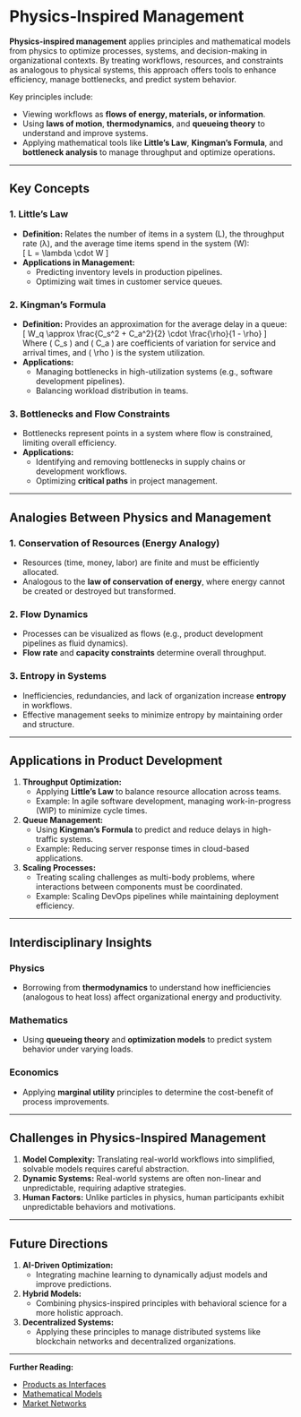 # Physics-Inspired Management

**Physics-inspired management** applies principles and mathematical models from physics to optimize processes, systems, and decision-making in organizational contexts. By treating workflows, resources, and constraints as analogous to physical systems, this approach offers tools to enhance efficiency, manage bottlenecks, and predict system behavior.

Key principles include:

* Viewing workflows as **flows of energy, materials, or information**.
* Using **laws of motion**, **thermodynamics**, and **queueing theory** to understand and improve systems.
* Applying mathematical tools like **Little’s Law**, **Kingman’s Formula**, and **bottleneck analysis** to manage throughput and optimize operations.

***

## Key Concepts

### 1. **Little’s Law**

* **Definition:** Relates the number of items in a system (L), the throughput rate (λ), and the average time items spend in the system (W):\
  \[ L = \lambda \cdot W ]
* **Applications in Management:**
  * Predicting inventory levels in production pipelines.
  * Optimizing wait times in customer service queues.

### 2. **Kingman’s Formula**

* **Definition:** Provides an approximation for the average delay in a queue:\
  \[ W\_q \approx \frac{C\_s^2 + C\_a^2}{2} \cdot \frac{\rho}{1 - \rho} ]\
  Where ( C\_s ) and ( C\_a ) are coefficients of variation for service and arrival times, and ( \rho ) is the system utilization.
* **Applications:**
  * Managing bottlenecks in high-utilization systems (e.g., software development pipelines).
  * Balancing workload distribution in teams.

### 3. **Bottlenecks and Flow Constraints**

* Bottlenecks represent points in a system where flow is constrained, limiting overall efficiency.
* **Applications:**
  * Identifying and removing bottlenecks in supply chains or development workflows.
  * Optimizing **critical paths** in project management.

***

## Analogies Between Physics and Management

### **1. Conservation of Resources (Energy Analogy)**

* Resources (time, money, labor) are finite and must be efficiently allocated.
* Analogous to the **law of conservation of energy**, where energy cannot be created or destroyed but transformed.

### **2. Flow Dynamics**

* Processes can be visualized as flows (e.g., product development pipelines as fluid dynamics).
* **Flow rate** and **capacity constraints** determine overall throughput.

### **3. Entropy in Systems**

* Inefficiencies, redundancies, and lack of organization increase **entropy** in workflows.
* Effective management seeks to minimize entropy by maintaining order and structure.

***

## Applications in Product Development

1. **Throughput Optimization:**
   * Applying **Little’s Law** to balance resource allocation across teams.
   * Example: In agile software development, managing work-in-progress (WIP) to minimize cycle times.
2. **Queue Management:**
   * Using **Kingman’s Formula** to predict and reduce delays in high-traffic systems.
   * Example: Reducing server response times in cloud-based applications.
3. **Scaling Processes:**
   * Treating scaling challenges as multi-body problems, where interactions between components must be coordinated.
   * Example: Scaling DevOps pipelines while maintaining deployment efficiency.

***

## Interdisciplinary Insights

### Physics

* Borrowing from **thermodynamics** to understand how inefficiencies (analogous to heat loss) affect organizational energy and productivity.

### Mathematics

* Using **queueing theory** and **optimization models** to predict system behavior under varying loads.

### Economics

* Applying **marginal utility** principles to determine the cost-benefit of process improvements.

***

## Challenges in Physics-Inspired Management

1. **Model Complexity:** Translating real-world workflows into simplified, solvable models requires careful abstraction.
2. **Dynamic Systems:** Real-world systems are often non-linear and unpredictable, requiring adaptive strategies.
3. **Human Factors:** Unlike particles in physics, human participants exhibit unpredictable behaviors and motivations.

***

## Future Directions

1. **AI-Driven Optimization:**
   * Integrating machine learning to dynamically adjust models and improve predictions.
2. **Hybrid Models:**
   * Combining physics-inspired principles with behavioral science for a more holistic approach.
3. **Decentralized Systems:**
   * Applying these principles to manage distributed systems like blockchain networks and decentralized organizations.

***

**Further Reading:**

* [Products as Interfaces](../misc/products_as_interfaces.md)
* [Mathematical Models](../ai/mathematical_models.md)
* [Market Networks](../misc/market_networks.md)

